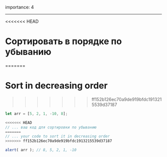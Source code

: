 importance: 4

---

<<<<<<< HEAD
# Сортировать в порядке по убыванию
=======
# Sort in decreasing order
>>>>>>> ff152b126ec70a9de919bfdc1913215539d37187

```js
let arr = [5, 2, 1, -10, 8];

<<<<<<< HEAD
// ... ваш код для сортировки по убыванию
=======
// ... your code to sort it in decreasing order
>>>>>>> ff152b126ec70a9de919bfdc1913215539d37187

alert( arr ); // 8, 5, 2, 1, -10
```

